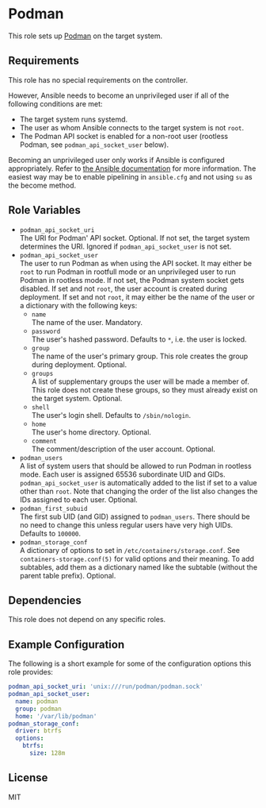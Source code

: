 Podman
======

This role sets up [Podman](https://podman.io/) on the target system.

Requirements
------------

This role has no special requirements on the controller.

However, Ansible needs to become an unprivileged user if all of the following conditions are met:
* The target system runs systemd.
* The user as whom Ansible connects to the target system is not `root`.
* The Podman API socket is enabled for a non-root user (rootless Podman, see `podman_api_socket_user` below).

Becoming an unprivileged user only works if Ansible is configured appropriately.
Refer to [the Ansible documentation](https://docs.ansible.com/ansible/latest/playbook_guide/playbooks_privilege_escalation.html#risks-of-becoming-an-unprivileged-user) for more information.
The easiest way may be to enable pipelining in `ansible.cfg` and not using `su` as the become method.

Role Variables
--------------

* `podman_api_socket_uri`  
  The URI for Podman' API socket.
  Optional.
  If not set, the target system determines the URI.
  Ignored if `podman_api_socket_user` is not set.
* `podman_api_socket_user`  
  The user to run Podman as when using the API socket.
  It may either be `root` to run Podman in rootfull mode or an unprivileged user to run Podman in rootless mode.
  If not set, the Podman system socket gets disabled.
  If set and not `root`, the user account is created during deployment.
  If set and not `root`, it may either be the name of the user or a dictionary with the following keys:
  * `name`  
    The name of the user.
    Mandatory.
  * `password`  
    The user's hashed password.
    Defaults to `*`, i.e. the user is locked.
  * `group`  
    The name of the user's primary group.
    This role creates the group during deployment.
    Optional.
  * `groups`  
    A list of supplementary groups the user will be made a member of.
    This role does not create these groups, so they must already exist on the target system.
    Optional.
  * `shell`  
    The user's login shell.
    Defaults to `/sbin/nologin`.
  * `home`  
    The user's home directory.
    Optional.
  * `comment`  
    The comment/description of the user account.
    Optional.
* `podman_users`  
  A list of system users that should be allowed to run Podman in rootless mode.
  Each user is assigned 65536 subordinate UID and GIDs.
  `podman_api_socket_user` is automatically added to the list if set to a value other than `root`.
  Note that changing the order of the list also changes the IDs assigned to each user.
  Optional.
* `podman_first_subuid`  
  The first sub UID (and GID) assigned to `podman_users`.
  There should be no need to change this unless regular users have very high UIDs.
  Defaults to `100000`.
* `podman_storage_conf`  
  A dictionary of options to set in `/etc/containers/storage.conf`.
  See `containers-storage.conf(5)` for valid options and their meaning.
  To add subtables, add them as a dictionary named like the subtable (without the parent table prefix).
  Optional.

Dependencies
------------

This role does not depend on any specific roles.

Example Configuration
---------------------

The following is a short example for some of the configuration options this role provides:

```yaml
podman_api_socket_uri: 'unix:///run/podman/podman.sock'
podman_api_socket_user:
  name: podman
  group: podman
  home: '/var/lib/podman'
podman_storage_conf:
  driver: btrfs
  options:
    btrfs:
      size: 128m
```

License
-------

MIT
